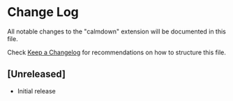 # Change Log

All notable changes to the "calmdown" extension will be documented in this file.

Check [Keep a Changelog](http://keepachangelog.com/) for recommendations on how to structure this file.

## [Unreleased]

- Initial release